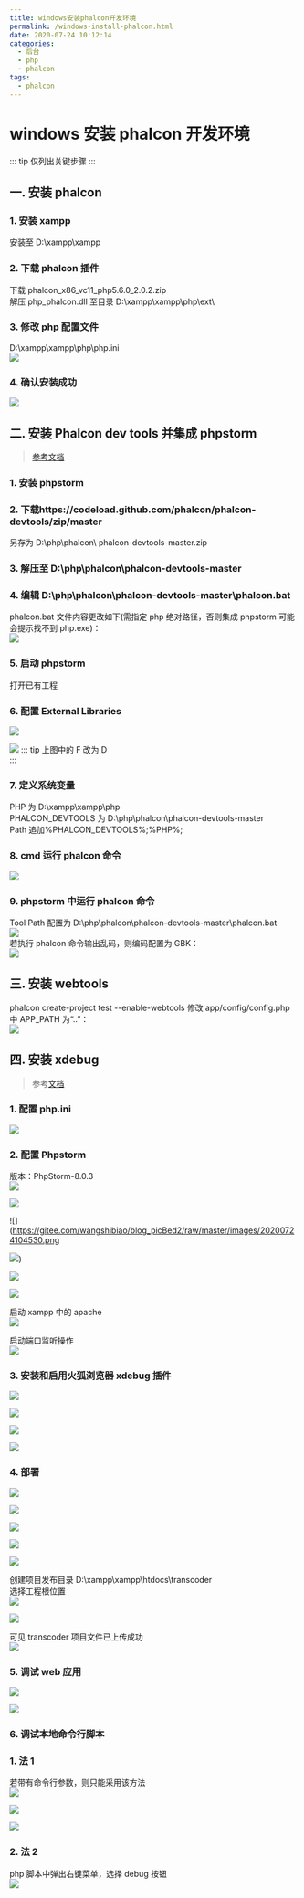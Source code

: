 ```yaml
---
title: windows安装phalcon开发环境
permalink: /windows-install-phalcon.html
date: 2020-07-24 10:12:14
categories:
  - 后台
  - php
  - phalcon
tags:
  - phalcon
---
```


# windows 安装 phalcon 开发环境

::: tip
仅列出关键步骤
:::

## 一. 安装 phalcon

### 1. 安装 xampp

安装至 D:\xampp\xampp

### 2. 下载 phalcon 插件

下载 phalcon_x86_vc11_php5.6.0_2.0.2.zip  
解压 php_phalcon.dll 至目录 D:\xampp\xampp\php\ext\

### 3. 修改 php 配置文件

D:\xampp\xampp\php\php.ini  
![](https://gitee.com/wangshibiao/blog_picBed2/raw/master/images/20200724102745.png)

### 4. 确认安装成功

![](https://gitee.com/wangshibiao/blog_picBed2/raw/master/images/20200724102935.png)

## 二. 安装 Phalcon dev tools 并集成 phpstorm

> [参考文档](http://wenku.baidu.com/view/b9743c823186bceb18e8bb03.html)

### 1. 安装 phpstorm

### 2. 下载https://codeload.github.com/phalcon/phalcon-devtools/zip/master

另存为 D:\php\phalcon\ phalcon-devtools-master.zip

### 3. 解压至 D:\php\phalcon\phalcon-devtools-master

### 4. 编辑 D:\php\phalcon\phalcon-devtools-master\phalcon.bat

phalcon.bat 文件内容更改如下(需指定 php 绝对路径，否则集成 phpstorm 可能会提示找不到 php.exe)：  
![](https://gitee.com/wangshibiao/blog_picBed2/raw/master/images/20200724103230.png)

### 5. 启动 phpstorm

打开已有工程

### 6. 配置 External Libraries

![](https://gitee.com/wangshibiao/blog_picBed2/raw/master/images/20200724103349.png)

![](https://gitee.com/wangshibiao/blog_picBed2/raw/master/images/20200724103429.png)
::: tip
上图中的 F 改为 D  
:::

### 7. 定义系统变量

PHP 为 D:\xampp\xampp\php  
PHALCON_DEVTOOLS 为 D:\php\phalcon\phalcon-devtools-master  
Path 追加%PHALCON_DEVTOOLS%;%PHP%;

### 8. cmd 运行 phalcon 命令

![](https://gitee.com/wangshibiao/blog_picBed2/raw/master/images/20200724103626.png)

### 9. phpstorm 中运行 phalcon 命令

Tool Path 配置为 D:\php\phalcon\phalcon-devtools-master\phalcon.bat  
![](https://gitee.com/wangshibiao/blog_picBed2/raw/master/images/20200724103931.png)  
若执行 phalcon 命令输出乱码，则编码配置为 GBK：  
![](https://gitee.com/wangshibiao/blog_picBed2/raw/master/images/20200724104026.png)

## 三. 安装 webtools

phalcon create-project test --enable-webtools
修改 app/config/config.php 中 APP_PATH 为“..”：  
![](https://gitee.com/wangshibiao/blog_picBed2/raw/master/images/20200724104215.png)

## 四. 安装 xdebug

> 参考[文档](http://www.cnblogs.com/jsn521/p/3399997.html)

### 1. 配置 php.ini

![](https://gitee.com/wangshibiao/blog_picBed2/raw/master/images/20200724104304.png)

### 2. 配置 Phpstorm

版本：PhpStorm-8.0.3  
![](https://gitee.com/wangshibiao/blog_picBed2/raw/master/images/20200724104343.png)

![](https://gitee.com/wangshibiao/blog_picBed2/raw/master/images/20200724104439.png)

![](https://gitee.com/wangshibiao/blog_picBed2/raw/master/images/20200724104530.png

![](https://gitee.com/wangshibiao/blog_picBed2/raw/master/images/20200724104556.png))

![](https://gitee.com/wangshibiao/blog_picBed2/raw/master/images/20200724104626.png)

![](https://gitee.com/wangshibiao/blog_picBed2/raw/master/images/20200724104656.png)

启动 xampp 中的 apache  
![](https://gitee.com/wangshibiao/blog_picBed2/raw/master/images/20200724104724.png)

启动端口监听操作  
![](https://gitee.com/wangshibiao/blog_picBed2/raw/master/images/20200724104805.png)

### 3. 安装和启用火狐浏览器 xdebug 插件

![](https://gitee.com/wangshibiao/blog_picBed2/raw/master/images/20200724104926.png)

![](https://gitee.com/wangshibiao/blog_picBed2/raw/master/images/20200724104952.png)

![](https://gitee.com/wangshibiao/blog_picBed2/raw/master/images/20200724105106.png)

![](https://gitee.com/wangshibiao/blog_picBed2/raw/master/images/20200724105138.png)

### 4. 部署

![](https://gitee.com/wangshibiao/blog_picBed2/raw/master/images/20200724105217.png)

![](https://gitee.com/wangshibiao/blog_picBed2/raw/master/images/20200724105258.png)

![](https://gitee.com/wangshibiao/blog_picBed2/raw/master/images/20200724105329.png)

![](https://gitee.com/wangshibiao/blog_picBed2/raw/master/images/20200724105442.png)

![](https://gitee.com/wangshibiao/blog_picBed2/raw/master/images/20200724105536.png)

创建项目发布目录 D:\xampp\xampp\htdocs\transcoder  
选择工程根位置  
![](https://gitee.com/wangshibiao/blog_picBed2/raw/master/images/20200724105656.png)

![](https://gitee.com/wangshibiao/blog_picBed2/raw/master/images/20200724105723.png)

可见 transcoder 项目文件已上传成功  
![](https://gitee.com/wangshibiao/blog_picBed2/raw/master/images/20200724105750.png)

### 5. 调试 web 应用

![](https://gitee.com/wangshibiao/blog_picBed2/raw/master/images/20200724105831.png)

![](https://gitee.com/wangshibiao/blog_picBed2/raw/master/images/20200724105905.png)

### 6. 调试本地命令行脚本

### 1. 法 1

若带有命令行参数，则只能采用该方法  
![](https://gitee.com/wangshibiao/blog_picBed2/raw/master/images/20200724110010.png)

![](https://gitee.com/wangshibiao/blog_picBed2/raw/master/images/20200724110045.png)

![](https://gitee.com/wangshibiao/blog_picBed2/raw/master/images/20200724110112.png)

### 2. 法 2

php 脚本中弹出右键菜单，选择 debug 按钮  
![](https://gitee.com/wangshibiao/blog_picBed2/raw/master/images/20200724110146.png)
